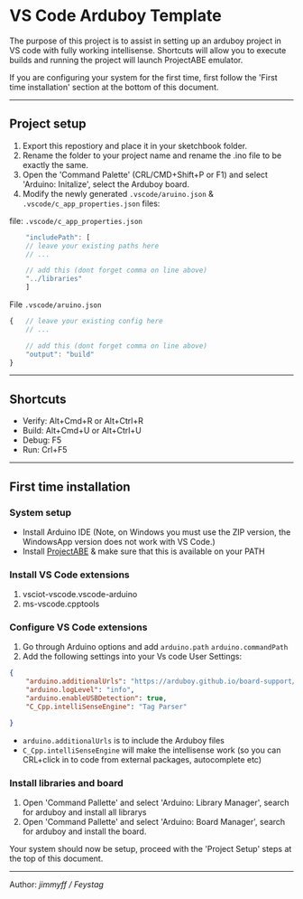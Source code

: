 # VS Code Arduboy Template

The purpose of this project is to assist in setting up an arduboy project in VS code with fully working intellisense. Shortcuts will allow you to execute builds and running the project will launch ProjectABE emulator.

If you are configuring your system for the first time, first follow the 'First time installation' section at the bottom of this document.

---

## Project setup

 1. Export this repostiory and place it in your sketchbook folder.
 2. Rename the folder to your project name and rename the .ino file to be exactly the same.
 3. Open the 'Command Palette' (CRL/CMD+Shift+P or F1) and select 'Arduino: Initalize', select the Arduboy board.
 4. Modify the newly generated `.vscode/aruino.json` & `.vscode/c_app_properties.json` files:

file: `.vscode/c_app_properties.json`

```js
    "includePath": [
    // leave your existing paths here
    // ...

    // add this (dont forget comma on line above)
    "../libraries"
    ]
```

File `.vscode/aruino.json`

```js
{   // leave your existing config here
    // ...

    // add this (dont forget comma on line above)
    "output": "build"
}
```

---

## Shortcuts

* Verify: Alt+Cmd+R or Alt+Ctrl+R
* Build: Alt+Cmd+U or Alt+Ctrl+U
* Debug: F5
* Run: Crl+F5

---

## First time installation

### System setup

* Install Arduino IDE (Note, on Windows you must use the ZIP version, the WindowsApp version does not work with VS Code.)
* Install [ProjectABE](https://github.com/felipemanga/ProjectABE/releases) & make sure that this is available on your PATH

### Install VS Code extensions

1. vsciot-vscode.vscode-arduino
2. ms-vscode.cpptools

### Configure VS Code extensions

1. Go through Arduino options and add `arduino.path` `arduino.commandPath`
1. Add the following settings into your Vs code User Settings:

```json
{
    "arduino.additionalUrls": "https://arduboy.github.io/board-support/package_arduboy_index.json",
    "arduino.logLevel": "info",
    "arduino.enableUSBDetection": true,
    "C_Cpp.intelliSenseEngine": "Tag Parser"

}
```

* `arduino.additionalUrls` is to include the Arduboy files
* `C_Cpp.intelliSenseEngine` will make the intellisense work (so you can CRL+click in to code from external packages, autocomplete etc)

### Install libraries and board

1. Open 'Command Pallette' and select 'Arduino: Library Manager', search for arduboy and install all librarys
2. Open 'Command Pallette' and select 'Arduino: Board Manager', search for arduboy and install the board.

Your system should now be setup, proceed with the 'Project Setup' steps at the top of this document.

---

Author: _jimmyff / Feystag_
